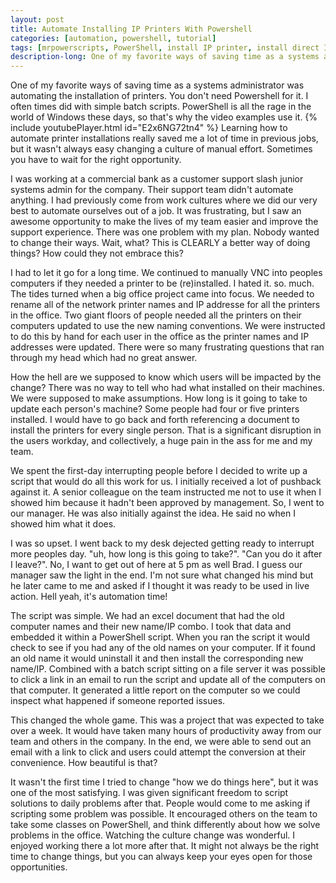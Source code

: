 ```yaml
---
layout: post
title: Automate Installing IP Printers With Powershell
categories: [automation, powershell, tutorial]
tags: [mrpowerscripts, PowerShell, install IP printer, install direct IP printer, install printer PowerShell, installing a printer, printer installation, automate printer installation, powershell printer install, install printer powershell, ]
description-long: One of my favorite ways of saving time as a systems administrator was automating the installation of printers. You don't need Powershell for it. I often times did with simple batch scripts. PowerShell is all the rage in the world of Windows these days, so that's why the video examples use it. Learning how to automate printer installations really saved me a lot of time in previous jobs, but it wasn't always easy changing a culture of manual effort. Sometimes you have to wait for the right opportunity.
---
```


One of my favorite ways of saving time as a systems administrator was automating the installation of printers. You don't need Powershell for it. I often times did with simple batch scripts. PowerShell is all the rage in the world of Windows these days, so that's why the video examples use it. {% include youtubePlayer.html id="E2x6NG72tn4" %} Learning how to automate printer installations really saved me a lot of time in previous jobs, but it wasn't always easy changing a culture of manual effort. Sometimes you have to wait for the right opportunity.

I was working at a commercial bank as a customer support slash junior systems admin for the company. Their support team didn't automate anything. I had previously come from work cultures where we did our very best to automate ourselves out of a job. It was frustrating, but I saw an awesome opportunity to make the lives of my team easier and improve the support experience. There was one problem with my plan. Nobody wanted to change their ways. Wait, what? This is CLEARLY a better way of doing things? How could they not embrace this?

I had to let it go for a long time. We continued to manually VNC into peoples computers if they needed a printer to be (re)installed. I hated it. so. much. The tides turned when a big office project came into focus. We needed to rename all of the network printer names and IP addresse for all the printers in the office. Two giant floors of people needed all the printers on their computers updated to use the new naming conventions. We were instructed to do this by hand for each user in the office as the printer names and IP addresses were updated. There were so many frustrating questions that ran through my head which had no great answer.

How the hell are we supposed to know which users will be impacted by the change? There was no way to tell who had what installed on their machines. We were supposed to make assumptions. How long is it going to take to update each person's machine? Some people had four or five printers installed. I would have to go back and forth referencing a document to install the printers for every single person. That is a significant disruption in the users workday, and collectively, a huge pain in the ass for me and my team.

We spent the first-day interrupting people before I decided to write up a script that would do all this work for us. I initially received a lot of pushback against it. A senior colleague on the team instructed me not to use it when I showed him because it hadn't been approved by management. So, I went to our manager. He was also initially against the idea. He said no when I showed him what it does.

I was so upset. I went back to my desk dejected getting ready to interrupt more peoples day. "uh, how long is this going to take?". "Can you do it after I leave?". No, I want to get out of here at 5 pm as well Brad. I guess our manager saw the light in the end. I'm not sure what changed his mind but he later came to me and asked if I thought it was ready to be used in live action. Hell yeah, it's automation time!

The script was simple. We had an excel document that had the old computer names and their new name/IP combo. I took that data and embedded it within a PowerShell script. When you ran the script it would check to see if you had any of the old names on your computer. If it found an old name it would uninstall it and then install the corresponding new name/IP. Combined with a batch script sitting on a file server it was possible to click a link in an email to run the script and update all of the computers on that computer. It generated a little report on the computer so we could inspect what happened if someone reported issues.

This changed the whole game. This was a project that was expected to take over a week. It would have taken many hours of productivity away from our team and others in the company. In the end, we were able to send out an email with a link to click and users could attempt the conversion at their convenience. How beautiful is that?

It wasn't the first time I tried to change "how we do things here", but it was one of the most satisfying. I was given significant freedom to script solutions to daily problems after that. People would come to me asking if scripting some problem was possible. It encouraged others on the team to take some classes on PowerShell, and think differently about how we solve problems in the office. Watching the culture change was wonderful. I enjoyed working there a lot more after that. It might not always be the right time to change things, but you can always keep your eyes open for those opportunities.
